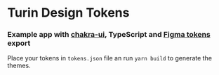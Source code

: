 # Turin Design Tokens

### Example app with [chakra-ui](https://github.com/chakra-ui/chakra-ui), TypeScript and [Figma tokens](https://jansix.at/resources/figma-tokens?ref=figma-tokens) export

Place your tokens in `tokens.json` file an run `yarn build` to generate the themes.

